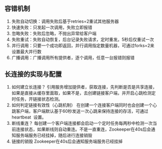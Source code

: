 ## 容错机制
1.  失败自动切换：调用失败后基于retries=2重试其他服务器
2.  快速失败：只发起一次调用，失败立即报错
3.  忽略失败：失败后忽略，不抛出异常给客户端
4.  失败重试：失败自动恢复，后台记录失败请求，定时重发。5秒后仅重试一次
5.  并行调用：只要一个成功即返回，并行调用指定数量机器，可通过forks=2来设置最大并行数
6.  广播调用：广播调用所有提供者，逐个调用，任意一台报错则报错

## 长连接的实现与配置
1.  如何建立长连接？
    引用服务增加提供者，获取连接，先判断是否是共享连接，如果是直接从缓存里面取，如果不是，去创建链接客户端，并开启心跳检测定时任务，开链接状态检测。
2.  如何判定链接有效性（心跳机制）
    在创建一个连接客户端同时也会创建一个心跳客户端，客户端默认基于60秒发送一次心跳来保持连接的存活，可通过 heartbeat  设置。
3.  断线重连？
    每创建一个客户端连接都会启动一个定时任务每两秒中检测一次当前连接状态，如果断线则自动重连。不是一直重连，Zookeeper在40s后会通知服务端服务已经挂掉，随后进行连接销毁
4.  链接的销毁
    Zookeeper在40s后会通知服务端服务已经挂掉